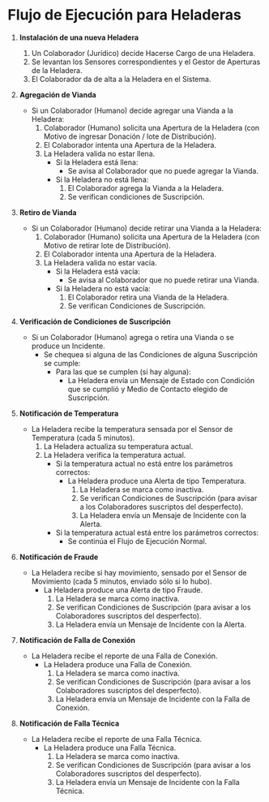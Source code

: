 # Flujo de Ejecución para Heladeras

1. **Instalación de una nueva Heladera**
   1. Un Colaborador (Jurídico) decide Hacerse Cargo de una Heladera.
   2. Se levantan los Sensores correspondientes y el Gestor de Aperturas de la Heladera.
   3. El Colaborador da de alta a la Heladera en el Sistema.

2. **Agregación de Vianda**
   - Si un Colaborador (Humano) decide agregar una Vianda a la Heladera:
      1. Colaborador (Humano) solicita una Apertura de la Heladera (con Motivo de ingresar Donación / lote de Distribución).
      2. El Colaborador intenta una Apertura de la Heladera.
      3. La Heladera valida no estar llena.
         - Si la Heladera está llena:
            - Se avisa al Colaborador que no puede agregar la Vianda.
         - Si la Heladera no está llena:
            1. El Colaborador agrega la Vianda a la Heladera.
            2. Se verifican condiciones de Suscripción.

3. **Retiro de Vianda**
   - Si un Colaborador (Humano) decide retirar una Vianda a la Heladera:
      1. Colaborador (Humano) solicita una Apertura de la Heladera (con Motivo de retirar lote de Distribución).
      2. El Colaborador intenta una Apertura de la Heladera.
      3. La Heladera valida no estar vacía.
         - Si la Heladera está vacía:
            - Se avisa al Colaborador que no puede retirar una Vianda.
         - Si la Heladera no está vacía:
            1. El Colaborador retira una Vianda de la Heladera.
            2. Se verifican Condiciones de Suscripción.

4. **Verificación de Condiciones de Suscripción**
   - Si un Colaborador (Humano) agrega o retira una Vianda o se produce un Incidente.
      - Se chequea si alguna de las Condiciones de alguna Suscripción se cumple:
         - Para las que se cumplen (si hay alguna):
            - La Heladera envía un Mensaje de Estado con Condición que se cumplió y Medio de Contacto elegido de Suscripción.

5. **Notificación de Temperatura**
   - La Heladera recibe la temperatura sensada por el Sensor de Temperatura (cada 5 minutos).
      1. La Heladera actualiza su temperatura actual.
      2. La Heladera verifica la temperatura actual.
         - Si la temperatura actual no está entre los parámetros correctos:
            - La Heladera produce una Alerta de tipo Temperatura.
               1. La Heladera se marca como inactiva.
               2. Se verifican Condiciones de Suscripción (para avisar a los Colaboradores suscriptos del desperfecto).
               3. La Heladera envía un Mensaje de Incidente con la Alerta.
         - Si la temperatura actual está entre los parámetros correctos:
            - Se continúa el Flujo de Ejecución Normal.

6. **Notificación de Fraude**
   - La Heladera recibe si hay movimiento, sensado por el Sensor de Movimiento (cada 5 minutos, enviado sólo si lo hubo).
      - La Heladera produce una Alerta de tipo Fraude.
         1. La Heladera se marca como inactiva.
         2. Se verifican Condiciones de Suscripción (para avisar a los Colaboradores suscriptos del desperfecto).
         3. La Heladera envía un Mensaje de Incidente con la Alerta.

7. **Notificación de Falla de Conexión**
   - La Heladera recibe el reporte de una Falla de Conexión.
      - La Heladera produce una Falla de Conexión.
         1. La Heladera se marca como inactiva.
         2. Se verifican Condiciones de Suscripción (para avisar a los Colaboradores suscriptos del desperfecto).
         3. La Heladera envía un Mensaje de Incidente con la Falla de Conexión.

8. **Notificación de Falla Técnica**
   - La Heladera recibe el reporte de una Falla Técnica.
      - La Heladera produce una Falla Técnica.
         1. La Heladera se marca como inactiva.
         2. Se verifican Condiciones de Suscripción (para avisar a los Colaboradores suscriptos del desperfecto).
         3. La Heladera envía un Mensaje de Incidente con la Falla Técnica.
